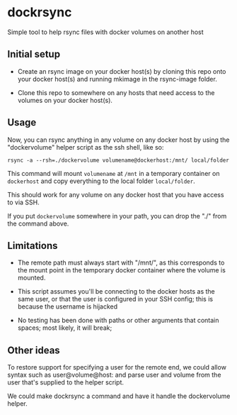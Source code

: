 # dockrsync

Simple tool to help rsync files with docker volumes on another host


## Initial setup

* Create an rsync image on your docker host(s) by cloning this
  repo onto your docker host(s) and running mkimage in the
  rsync-image folder.

* Clone this repo to somewhere on any hosts that need access
  to the volumes on your docker host(s).


## Usage

Now, you can rsync anything in any volume on any docker host by using the
"dockervolume" helper script as the ssh shell, like so:
```
rsync -a --rsh=./dockervolume volumename@dockerhost:/mnt/ local/folder
```

This command will mount `volumename` at `/mnt` in a temporary container on
`dockerhost` and copy everything to the local folder `local/folder`.

This should work for any volume on any docker host that you have access to via
SSH.

If you put `dockervolume` somewhere in your path, you can drop the "./" from
the command above.


## Limitations

* The remote path must always start with "/mnt/", as this corresponds to the
  mount point in the temporary docker container where the volume is mounted.

* This script assumes you'll be connecting to the docker hosts as the same
  user, or that the user is configured in your SSH config; this is because the
  username is hijacked

* No testing has been done with paths or other arguments that contain spaces;
  most likely, it will break;


## Other ideas

To restore support for specifying a user for the remote end, we could allow
syntax such as user@volume@host: and parse user and volume from the user that's
supplied to the helper script.

We could make dockrsync a command and have it handle the dockervolume helper.
